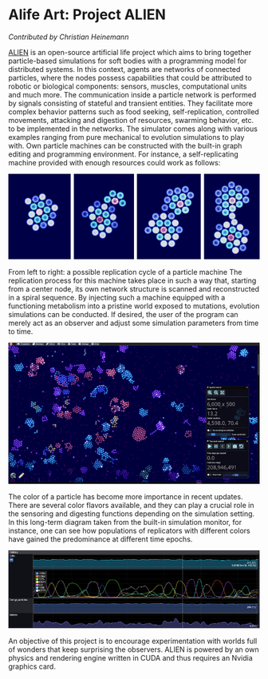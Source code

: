 # Alife Art: Project ALIEN

*Contributed by Christian Heinemann*

[ALIEN](https://alien-project.org) is an open-source artificial life project which aims to bring together particle-based simulations for soft bodies with a programming model for distributed systems. In this context, agents are networks of connected particles, where the nodes possess capabilities that could be attributed to robotic or biological components: sensors, muscles, computational units and much more. The communication inside a particle network is performed by signals consisting of stateful and transient entities. They facilitate more complex behavior patterns such as food seeking, self-replication, controlled movements, attacking and digestion of resources, swarming behavior, etc. to be implemented in the networks. The simulator comes along with various examples ranging from pure mechanical to evolution simulations to play with. Own particle machines can be constructed with the built-in graph editing and programming environment. For instance, a self-replicating machine provided with enough resources could work as follows:

![Self Replication](images/alien_selfreplication.png)

From left to right: a possible replication cycle of a particle machine The replication process for this machine takes place in such a way that, starting from a center node, its own network structure is scanned and reconstructed in a spiral sequence. By injecting such a machine equipped with a functioning metabolism into a pristine world exposed to mutations, evolution simulations can be conducted. If desired, the user of the program can merely act as an observer and adjust some simulation parameters from time to time.

![User Interface](images/alien_ui.png)

The color of a particle has become more importance in recent updates. There are several color flavors available, and they can play a crucial role in the sensoring and digesting functions depending on the simulation setting. In this long-term diagram taken from the built-in simulation monitor, for instance, one can see how populations of replicators with different colors have gained the predominance at different time epochs.

![Statistics](images/alien_statistics.png)

An objective of this project is to encourage experimentation with worlds full of wonders that keep surprising the observers. ALIEN is powered by an own physics and rendering engine written in CUDA and thus requires an Nvidia graphics card.
